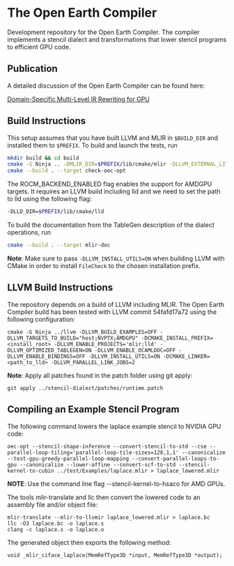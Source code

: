 # The Open Earth Compiler

Development repository for the Open Earth Compiler. The compiler implements a stencil dialect and transformations that lower stencil programs to efficient GPU code. 

## Publication

A detailed discussion of the Open Earth Compiler can be found here:

[Domain-Specific Multi-Level IR Rewriting for GPU](https://arxiv.org/abs/2005.13014)

## Build Instructions

This setup assumes that you have built LLVM and MLIR in `$BUILD_DIR` and installed them to `$PREFIX`. To build and launch the tests, run
```sh
mkdir build && cd build
cmake -G Ninja .. -DMLIR_DIR=$PREFIX/lib/cmake/mlir -DLLVM_EXTERNAL_LIT=$BUILD_DIR/bin/llvm-lit
cmake --build . --target check-oec-opt
```
The ROCM_BACKEND_ENABLED flag enables the support for AMDGPU targets. It requires an LLVM build including lld and we need to set the path to lld using the following flag:
```sh
-DLLD_DIR=$PREFIX/lib/cmake/lld
```
To build the documentation from the TableGen description of the dialect operations, run
```sh
cmake --build . --target mlir-doc
```
**Note**: Make sure to pass `-DLLVM_INSTALL_UTILS=ON` when building LLVM with CMake in order to install `FileCheck` to the chosen installation prefix.

## LLVM Build Instructions

The repository depends on a build of LLVM including MLIR. The Open Earth Compiler build has been tested with LLVM commit 54fafd17a72 using the following configuration:
```
cmake -G Ninja ../llvm -DLLVM_BUILD_EXAMPLES=OFF -DLLVM_TARGETS_TO_BUILD="host;NVPTX;AMDGPU" -DCMAKE_INSTALL_PREFIX=<install_root> -DLLVM_ENABLE_PROJECTS='mlir;lld' -DLLVM_OPTIMIZED_TABLEGEN=ON -DLLVM_ENABLE_OCAMLDOC=OFF -DLLVM_ENABLE_BINDINGS=OFF -DLLVM_INSTALL_UTILS=ON -DCMAKE_LINKER=<path_to_lld> -DLLVM_PARALLEL_LINK_JOBS=2
```
**Note**: Apply all patches found in the patch folder using git apply:
```
git apply ../stencil-dialect/patches/runtime.patch
```

## Compiling an Example Stencil Program

The following command lowers the laplace example stencil to NVIDIA GPU code:
```
oec-opt --stencil-shape-inference --convert-stencil-to-std --cse --parallel-loop-tiling='parallel-loop-tile-sizes=128,1,1' --canonicalize --test-gpu-greedy-parallel-loop-mapping --convert-parallel-loops-to-gpu --canonicalize --lower-affine --convert-scf-to-std --stencil-kernel-to-cubin ../test/Examples/laplace.mlir > laplace_lowered.mlir
```
**NOTE**: Use the command line flag --stencil-kernel-to-hsaco for AMD GPUs.

The tools mlir-translate and llc then convert the lowered code to an assembly file and/or object file:
```
mlir-translate --mlir-to-llvmir laplace_lowered.mlir > laplace.bc
llc -O3 laplace.bc -o laplace.s
clang -c laplace.s -o laplace.o
```
The generated object then exports the following method:
```
void _mlir_ciface_laplace(MemRefType3D *input, MemRefType3D *output);
```

